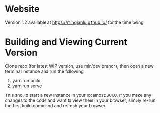# Website
Version 1.2 available at https://minqianlu.github.io/ for the time being
# Building and Viewing Current Version
Clone repo (for latest WIP version, use min/dev branch), then open a new terminal instance and run the following
1. yarn run build
2. yarn run serve

This should start a new instance in your localhost:3000. If you make any changes to the code and want to view them in your browser, simply re-run the first build command and refresh your browser
